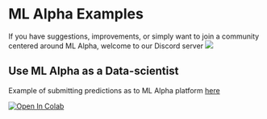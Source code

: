 # ML Alpha Examples

If you have suggestions, improvements, or simply want to join a community centered around ML Alpha, welcome to our Discord server
[![](https://dcbadge.vercel.app/api/server/8wd7Z2CE)](https://discord.gg/8wd7Z2CE)


## Use ML Alpha as a Data-scientist
Example of submitting predictions as to ML Alpha platform [here](./datascientist-example.ipynb)

<a target="_blank" href="https://colab.research.google.com/github/ml-alpha/example-scripts/blob/main/datascientist-example.ipynb">
  <img src="https://colab.research.google.com/assets/colab-badge.svg" alt="Open In Colab"/>
</a>
